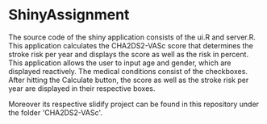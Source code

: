 # ShinyAssignment
The source code of the shiny application consists of the ui.R and server.R. 
This application calculates the CHA2DS2-VASc score that determines the stroke
risk per year and displays the score as well as the risk in percent.
This application allows the user to input age and gender, which are displayed reactively. 
The medical conditions consist of the checkboxes. After hitting the Calculate button, the 
score as well as the stroke risk per year are displayed in their respective boxes.

Moreover its respective slidify project can be found in this repository under the folder 'CHA2DS2-VASc'.
